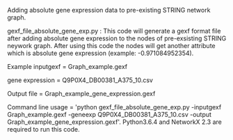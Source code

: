 
Adding absolute gene expression data to pre-existing STRING network graph.

gexf_file_absolute_gene_exp.py : This code will generate a gexf format file after adding absolute gene expression to the nodes of pre-exsisting STRING neywork graph. After using this code the nodes will get another attribute which is absolute gene expression (example: -0.971084952354).

Example inputgexf = Graph_example.gexf

gene expression = Q9P0X4_DB00381_A375_10.csv

Output file = Graph_example_gene_expression.gexf

Command line usage = 'python gexf_file_absolute_gene_exp.py -inputgexf Graph_example.gexf -geneexp Q9P0X4_DB00381_A375_10.csv -output Graph_example_gene_expression.gexf'. Python3.6.4 and NetworkX 2.3 are required to run this code.

